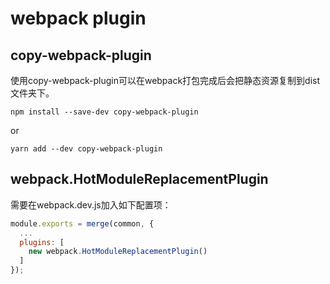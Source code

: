 # webpack plugin

## copy-webpack-plugin

使用copy-webpack-plugin可以在webpack打包完成后会把静态资源复制到dist文件夹下。
  ```
  npm install --save-dev copy-webpack-plugin
  ```
  or
  ```
  yarn add --dev copy-webpack-plugin
  ```

## webpack.HotModuleReplacementPlugin

需要在webpack.dev.js加入如下配置项：
```javascript
module.exports = merge(common, {
  ...
  plugins: [
    new webpack.HotModuleReplacementPlugin()
  ]
});
```